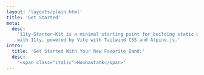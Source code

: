 ```yaml
---
layout: 'layouts/plain.html'
title: 'Get Started'
meta:
  desc:
    '11ty-Starter-Kit is a minimal starting point for building static websites
    with 11ty, powered by Vite with Tailwind CSS and Alpine.js.'
intro:
  title: 'Get Started With Your New Favorite Band:'
  desc:
    '<span class="italic">Hoobastank</span>'
---
```



